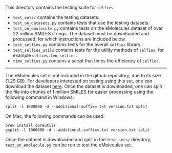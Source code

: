 This directory contains the testing suite for ``selfies``. 
 * ``test_sets/`` contains the testing datasets.
 * ``test_on_datasets.py`` contains tests that use the testing datasets.
 * ``test_on_emolecule.py`` contains tests on the eMolecules dataset of over 22 million SMILES strings. The dataset must be downloaded and processed, for which instructions are included below.
 * ``test_selfies.py`` contains tests for the overall ``selfies`` library. 
 * ``test_selfies_utils`` contains tests for the utility methods 
    of ``selfies``, for example ``selfies.len_selfies``.
 * ``time_selfies.py`` contains a script that times the efficiency of 
    ``selfies``.

---

The eMolecules set is not included in the github repository, due to its size (1.29 GB). For developers interested on testing using this set, one can download the dataset [here](https://www.dropbox.com/s/v6i8qlgys599s45/version.smi?dl=0). Once the dataset is downloaded, one can split the file into chunks of 1 million SMILES for easier processing using the following command in Windows:
```
split -l 1000000 -d --additional-suffix=.txt version.txt split
```

On Mac, the following commands can be used:
```
brew install coreutils
gsplit -l 1000000 -d --additional-suffix=.txt version.txt split
```

Once the dataset is downloaded and split in the `test_sets/` directory, `test_on_emolecule.py` can be run to test the eMolecules set. 

